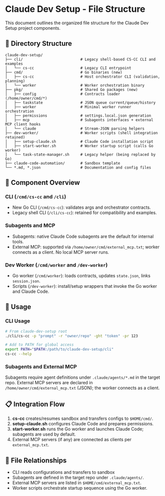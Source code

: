 # Claude Dev Setup - File Structure

This document outlines the organized file structure for the Claude Dev Setup project components.

## 📁 Directory Structure

```
claude-dev-setup/
├── cli/                          # Legacy shell-based CS-CC CLI and examples
│   └── cs-cc                     # Legacy CLI entrypoint
├── cmd/                          # Go binaries (new)
│   ├── cs-cc                     # Host orchestrator CLI (validation, planning)
│   └── worker                    # Worker orchestration binary
├── pkg/                          # Shared Go packages (new)
│   ├── config                    # Contracts loader (/home/owner/cmd/*)
│   ├── taskstate                 # JSON queue current/queue/history
│   ├── worker                    # Minimal worker runner orchestration
│   ├── permissions               # settings.local.json generation
│   ├── mcp                       # Subagents interfaces + external MCP client hooks
│   └── claude                    # Stream-JSON parsing helpers
├── dev-worker/                   # Worker scripts (shell integration retained)
│   ├── setup-claude.sh           # Claude Code installation script
│   ├── start-worker.sh           # Worker startup script (calls Go worker)
│   └── task-state-manager.sh     # Legacy helper (being replaced by Go)
├── claude-code-automation/       # Sandbox template
└── *.md, *.json                  # Documentation and config files
```

## 🚀 Component Overview

### CLI (`/cmd/cs-cc` and `/cli`)
- New Go CLI (`/cmd/cs-cc`): validates args and orchestrator contracts.
- Legacy shell CLI (`/cli/cs-cc`): retained for compatibility and examples.

### Subagents and MCP
- Subagents: native Claude Code subagents are the default for internal tools.
- External MCP: supported via `/home/owner/cmd/external_mcp.txt`; worker connects as a client. No local MCP server runs.

### Dev Worker (`/cmd/worker` and `/dev-worker`)
- Go worker (`/cmd/worker`): loads contracts, updates `state.json`, links `session.json`.
- Scripts (`/dev-worker`): install/setup wrappers that invoke the Go worker and Claude Code.

## 🔧 Usage

### CLI Usage
```bash
# From claude-dev-setup root
./cli/cs-cc -p "prompt" -r "owner/repo" -ght "token" -pr 123

# Add to PATH for global access
export PATH="$PATH:/path/to/claude-dev-setup/cli"
cs-cc --help
```

### Subagents and External MCP
Subagents require agent definitions under `.claude/agents/*.md` in the target repo. External MCP servers are declared in `/home/owner/cmd/external_mcp.txt` (JSON); the worker connects as a client.

## 📋 Integration Flow

1. **cs-cc** creates/resumes sandbox and transfers configs to `$HOME/cmd/`.
2. **setup-claude.sh** configures Claude Code and prepares permissions.
3. **start-worker.sh** runs the Go worker and launches Claude Code; subagents are used by default.
4. External MCP servers (if any) are connected as clients per `external_mcp.txt`.

## 🔗 File Relationships

- CLI reads configurations and transfers to sandbox
- Subagents are defined in the target repo under `.claude/agents/`.
- External MCP servers are listed in `$HOME/cmd/external_mcp.txt`.
- Worker scripts orchestrate startup sequence using the Go worker.